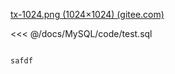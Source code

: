 [tx-1024.png (1024×1024) (gitee.com)](https://gitee.com/liuchaoxu/images/raw/master/mysql/mysqlsuoyin/tx-1024.png)

<<<  @/docs/MySQL/code/test.sql

```java

safdf

```

